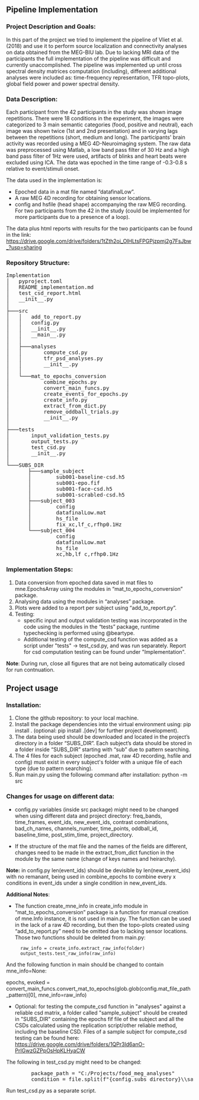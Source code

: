 ## Pipeline Implementation

### Project Description and Goals:
In this part of the project we tried to implement the pipeline of Vliet et al. (2018) and use it to perform source localization and connectivity analyses on data obtained from the MEG-BIU lab. Due to lacking MRI data of the participants the full implementation of the pipeline was difficult and currently unaccomplished. The pipeline was implemented up until cross spectral density matrices computation (including), different additional analyses were included as: time-frequency representation, TFR topo-plots, global field power and power spectral density.

### Data Description:
Each participant from the 42 participants in the study was shown image repetitions. 
There were 18 conditions in the experiment, the images were categorized to 3 main semantic categories (food, positive and neutral), each image was shown twice (1st and 2nd presentation) and in varying lags between the repetitions (short, medium and long).
The participants' brain activity was recorded using a MEG 4D-Neuroimaging system. 
The raw data was preprocessed using Matlab, a low band pass filter of 30 Hz and a high band pass filter of 1Hz were used, artifacts of blinks and heart beats were excluded using ICA. The data was epoched in the time range of -0.3-0.8 s relative to event/stimuli onset. 

The data used in the implementation is:
* Epoched data in a mat file named “datafinalLow”.
* A raw MEG 4D recording for obtaining sensor locations.
* config and hsfile (head shape) accompanying the raw MEG recording.
For two participants from the 42 in the study (could be implemented for more  participants due to a presence of a loop).

The data plus html reports with results for the two participants can be found in the link: https://drive.google.com/drive/folders/1tZth2oi_OlHLtsFPGPjzpmj2g7FsJbw_?usp=sharing

### Repository Structure:
<pre>
Implementation
│   pyproject.toml
│   README_implementation.md
│   test_csd_report.html
│   __init__.py
│
├───src
│   │   add_to_report.py
│   │   config.py
│   │   __init__.py
│   │   __main__.py
│   │
│   ├───analyses
│   │       compute_csd.py
│   │       tfr_psd_analyses.py
│   │       __init__.py
│   │
│   └───mat_to_epochs_conversion
│           combine_epochs.py
│           convert_main_funcs.py
│           create_events_for_epochs.py
│           create_info.py
│           extract_from_dict.py
│           remove_oddball_trials.py
│           __init__.py
│
├───tests
│       input_validation_tests.py
│       output_tests.py
│       test_csd.py
│       __init__.py
│
└───SUBS_DIR
       ├───sample_subject
       │        sub001-baseline-csd.h5
       │        sub001-epo.fif
       │        sub001-face-csd.h5
       │        sub001-scrabled-csd.h5
       ├───subject_003
       │        config
       │        datafinalLow.mat
       │        hs_file
       │        fix_xc,lf_c,rfhp0.1Hz
       └───subject_004
                config
                datafinalLow.mat
                hs_file
                xc,hb,lf_c,rfhp0.1Hz
</pre>

### Implementation Steps:
1. Data conversion from epoched data saved in mat files to mne.EpochsArray using the modules in “mat_to_epochs_conversion” package.
2. Analysing data using the modules in “analyses” package. 
3. Plots were added to a report per subject using “add_to_report.py”.
4. Testing: 
   * specific input and output validation testing was incorporated in the code using the modules in the “tests” package, runtime typechecking is performed using @beartype.
   * Additional testing of the compute_csd function was added as a script under "tests" -> test_csd.py, and was run separately.
     Report for csd computation testing can be found under "Implementation".
        

__Note__: During run, close all figures that are not being automatically closed for run contnuation.

## Project usage

### Installation:
1. Clone the github repository: to your local machine.
2. Install the package dependencies into the virtual environment using: pip install . (optional: pip install .[dev] for further project development).
3. The data being used should be downloaded and located in the project’s directory  in a folder “SUBS_DIR”. Each subject’s data should be stored in a folder inside “SUBS_DIR” starting with “sub” due to pattern searching.
4. The 4 files for each subject (epoched .mat, raw 4D recording, hsfile and config) must exist in every subject's folder with a unique file of each type (due to pattern searching).
5. Run main.py using the following command after installation: python -m src

### Changes for usage on different data:
* config.py variables (inside src package) might need to be changed when using different data and project directory: 
freq_bands, time_frames, event_ids, new_event_ids, contrast combinations, bad_ch_names, channels_number, time_points, oddball_id, baseline_time, post_stim_time, project_directory.

* If the structure of the mat file and the names of the fields are different, changes need to be made in the extract_from_dict function in the module by the same name (change of keys names and heirarchy).

__Note:__ in config.py len(event_ids) should be devisible by len(new_event_ids) with no remanant, being used in combine_epochs to combine every x conditions in event_ids under a single condition in new_event_ids.

__Additional Notes__: 
* The function create_mne_info in create_info module in “mat_to_epochs_conversion” package is a function for manual creation of mne.Info instance, it is not used in main.py. The function can be used in the lack of a raw 4D recording, but then the topo-plots created using “add_to_report.py” need to be omitted due to lacking sensor locations.
Those two functions should be deleted from main.py:

        raw_info = create_info.extract_raw_info(folder)
        output_tests.test_raw_info(raw_info)

And the following function in main should be changed to contain mne_info=None:

epochs, evoked = convert_main_funcs.convert_mat_to_epochs(glob.glob(config.mat_file_path_pattern)[0], mne_info=raw_info) 

* Optional: for testing the compute_csd function in "analyses" against a reliable csd matrix, a folder called "sample_subject" 
should be created in "SUBS_DIR" containing the epochs fif file of the subject and all the CSDs calculated using the replication script/other reliable method, including the baseline CSD. Files of a sample subject for compute_csd testing can be found here: https://drive.google.com/drive/folders/1QPr3ld6anO-PrIGwzGZPpOsHpKLHyaCW

The following in test_csd.py might need to be changed:

<pre>
        package_path = "C:/Projects/food_meg_analyses"
        condition = file.split(f"{config.subs_directory}\\sample_subject\\sub001-")[1].split("-csd")[0]
</pre>

Run test_csd.py as a separate script.
